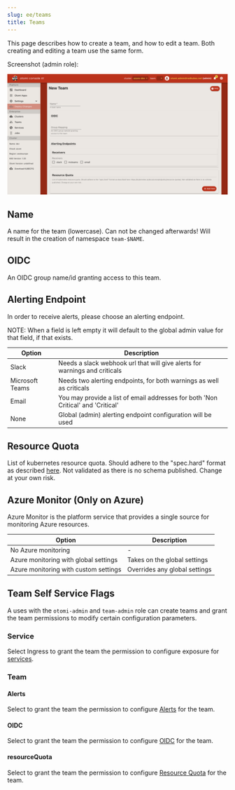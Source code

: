 ```yaml
---
slug: ee/teams
title: Teams
---
```


This page describes how to create a team, and how to edit a team. Both creating and editing a team use the same form.

Screenshot (admin role):

![Console: new team](img/console-new-team.png)

## Name

A name for the team (lowercase). Can not be changed afterwards! Will result in the creation of namespace `team-$NAME`.

## OIDC

An OIDC group name/id granting access to this team.

## Alerting Endpoint

In order to receive alerts, please choose an alerting endpoint.

NOTE: When a field is left empty it will default to the global admin value for that field, if that exists.

| Option          | Description                                                                      |
| --------------- | -------------------------------------------------------------------------------- |
| Slack           | Needs a slack webhook url that will give alerts for warnings and criticals       |
| Microsoft Teams | Needs two alerting endpoints, for both warnings as well as criticals             |
| Email           | You may provide a list of email addresses for both 'Non Critical' and 'Critical' |
| None            | Global (admin) alerting endpoint configuration will be used                      |

## Resource Quota

List of kubernetes resource quota. Should adhere to the "spec.hard" format as described [here](https://kubernetes.io/docs/concepts/policy/resource-quotas/). Not validated as there is no schema published. Change at your own risk.

## Azure Monitor (Only on Azure)

Azure Monitor is the platform service that provides a single source for monitoring Azure resources.

| Option                                | Description                   |
| ------------------------------------- | ----------------------------- |
| No Azure monitoring                   | -                             |
| Azure monitoring with global settings | Takes on the global settings  |
| Azure monitoring with custom settings | Overrides any global settings |

## Team Self Service Flags

A uses with the `otomi-admin` and `team-admin` role can create teams and grant the team permissions to modify certain configuration parameters.

### Service

Select Ingress to grant the team the permission to configure exposure for [services](services).

### Team

#### Alerts

Select to grant the team the permission to configure [Alerts](#alerting-endpoint) for the team.

#### OIDC

Select to grant the team the permission to configure [OIDC](#oidc) for the team.

#### resourceQuota

Select to grant the team the permission to configure [Resource Quota](#resource-quota) for the team.
